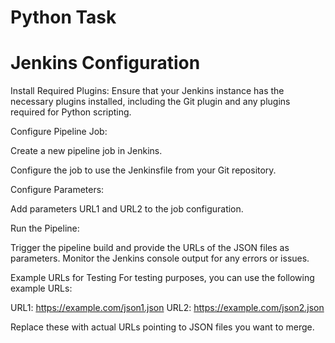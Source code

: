 # Python Task

# Jenkins Configuration
Install Required Plugins: Ensure that your Jenkins instance has the necessary plugins installed, including the Git plugin and any plugins required for Python scripting.

Configure Pipeline Job:

Create a new pipeline job in Jenkins.

Configure the job to use the Jenkinsfile from your Git repository.

Configure Parameters:

Add parameters URL1 and URL2 to the job configuration.

Run the Pipeline:

Trigger the pipeline build and provide the URLs of the JSON files as parameters.
Monitor the Jenkins console output for any errors or issues.

Example URLs for Testing
For testing purposes, you can use the following example URLs:

URL1: https://example.com/json1.json
URL2: https://example.com/json2.json

Replace these with actual URLs pointing to JSON files you want to merge.
